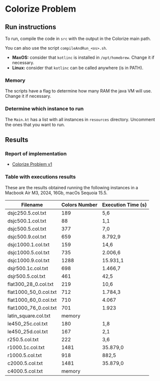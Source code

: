 # Colorize Problem

## Run instructions

To run, compile the code in `src` with the output in the Colorize main path.

You can also use the script `compileAndRun_<os>.sh`. 

- **MaxOS:** consider that `kotlinc` is installed in `/opt/homebrew`. Change it if necessary.
- **Linux:** consider that `kotlinc` can be called anywhere (is in PATH).

### Memory
The scripts have a flag to determine how many RAM the java VM will use. Change it if necessary.

### Determine which instance to run

The `Main.kt` has a list with all instances in `resources` directory. Uncomment the ones that you want to run.


## Results

### Report of implementation

- [Colorize Problem v1](./report/Edge_Coloring_Graph_Implementation.pdf)

### Table with executions results

These are the results obtained running the following instances in a Macbook Air M3, 2024, 16Gb, macOs Sequoia 15.5. 

| Filename              | Colors Number | Execution Time (s) |
|-----------------------|---------------|--------------------|
| dsjc250.5.col.txt     | 189           | 5,6                |
| dsjc500.1.col.txt     | 88            | 1,1                |
| dsjc500.5.col.txt     | 377           | 7,0                |
| dsjc500.9.col.txt     | 659           | 8.792,9            |
| dsjc1000.1.col.txt    | 159           | 14,6               |
| dsjc1000.5.col.txt    | 735           | 2.006,6            |
| dsjc1000.9.col.txt    | 1288          | 15.931,1           |
| dsjr500.1c.col.txt    | 698           | 1.466,7            |
| dsjr500.5.col.txt     | 461           | 42,5               |
| flat300_28_0.col.txt  | 219           | 10,6               |
| flat1000_50_0.col.txt | 712           | 1.784,3            |
| flat1000_60_0.col.txt | 710           | 4.067              | 
| flat1000_76_0.col.txt | 701           | 1.923              | 
| latin_square.col.txt  | memory        |                    |
| le450_25c.col.txt     | 180           | 1,8                |
| le450_25d.col.txt     | 167           | 2,1                |
| r250.5.col.txt        | 222           | 3,6                |
| r1000.1c.col.txt      | 1481          | 35.879,0           |
| r1000.5.col.txt       | 918           | 882,5              |
| c2000.5.col.txt       | 1481          | 35.879,0           |
| c4000.5.col.txt       | memory        |                    |
